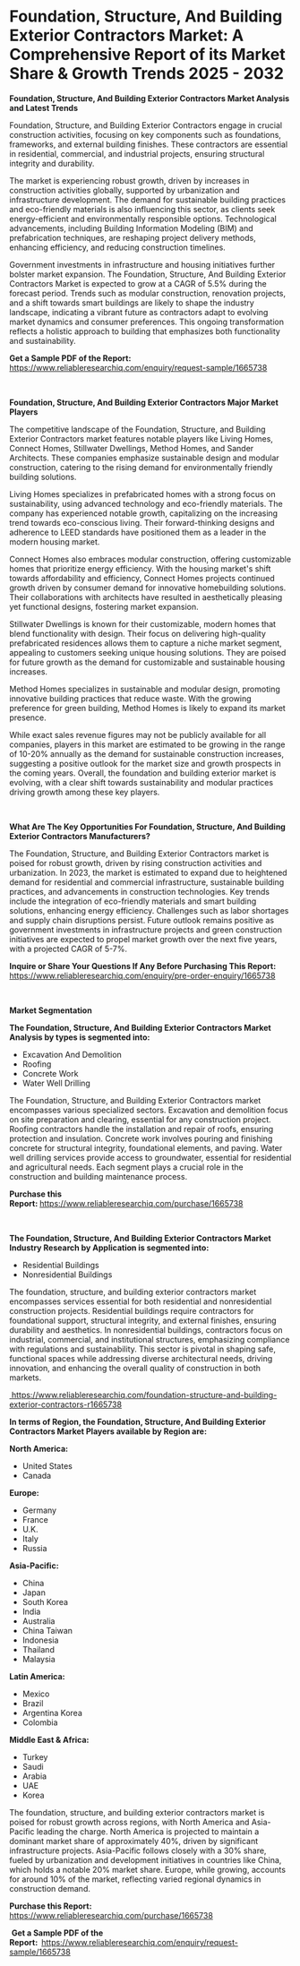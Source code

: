 <p><h1>Foundation, Structure, And Building Exterior Contractors Market: A Comprehensive Report of its Market Share & Growth Trends 2025 - 2032</h1></p><p><strong>Foundation, Structure, And Building Exterior Contractors Market Analysis and Latest Trends</strong></p>
<p><p>Foundation, Structure, and Building Exterior Contractors engage in crucial construction activities, focusing on key components such as foundations, frameworks, and external building finishes. These contractors are essential in residential, commercial, and industrial projects, ensuring structural integrity and durability.</p><p>The market is experiencing robust growth, driven by increases in construction activities globally, supported by urbanization and infrastructure development. The demand for sustainable building practices and eco-friendly materials is also influencing this sector, as clients seek energy-efficient and environmentally responsible options. Technological advancements, including Building Information Modeling (BIM) and prefabrication techniques, are reshaping project delivery methods, enhancing efficiency, and reducing construction timelines.</p><p>Government investments in infrastructure and housing initiatives further bolster market expansion. The Foundation, Structure, And Building Exterior Contractors Market is expected to grow at a CAGR of 5.5% during the forecast period. Trends such as modular construction, renovation projects, and a shift towards smart buildings are likely to shape the industry landscape, indicating a vibrant future as contractors adapt to evolving market dynamics and consumer preferences. This ongoing transformation reflects a holistic approach to building that emphasizes both functionality and sustainability.</p></p>
<p><strong>Get a Sample PDF of the Report:&nbsp;</strong> <a href="https://www.reliableresearchiq.com/enquiry/request-sample/1665738?utm_campaign=3510&utm_medium=2&utm_source=Github&utm_content=ia&utm_term=20042025&utm_id=foundation-structure-and-building-exterior-contractors">https://www.reliableresearchiq.com/enquiry/request-sample/1665738</a></p>
<p>&nbsp;</p>
<p><strong>Foundation, Structure, And Building Exterior Contractors Major Market Players</strong></p>
<p><p>The competitive landscape of the Foundation, Structure, and Building Exterior Contractors market features notable players like Living Homes, Connect Homes, Stillwater Dwellings, Method Homes, and Sander Architects. These companies emphasize sustainable design and modular construction, catering to the rising demand for environmentally friendly building solutions.</p><p>Living Homes specializes in prefabricated homes with a strong focus on sustainability, using advanced technology and eco-friendly materials. The company has experienced notable growth, capitalizing on the increasing trend towards eco-conscious living. Their forward-thinking designs and adherence to LEED standards have positioned them as a leader in the modern housing market.</p><p>Connect Homes also embraces modular construction, offering customizable homes that prioritize energy efficiency. With the housing market's shift towards affordability and efficiency, Connect Homes projects continued growth driven by consumer demand for innovative homebuilding solutions. Their collaborations with architects have resulted in aesthetically pleasing yet functional designs, fostering market expansion.</p><p>Stillwater Dwellings is known for their customizable, modern homes that blend functionality with design. Their focus on delivering high-quality prefabricated residences allows them to capture a niche market segment, appealing to customers seeking unique housing solutions. They are poised for future growth as the demand for customizable and sustainable housing increases.</p><p>Method Homes specializes in sustainable and modular design, promoting innovative building practices that reduce waste. With the growing preference for green building, Method Homes is likely to expand its market presence.</p><p>While exact sales revenue figures may not be publicly available for all companies, players in this market are estimated to be growing in the range of 10-20% annually as the demand for sustainable construction increases, suggesting a positive outlook for the market size and growth prospects in the coming years. Overall, the foundation and building exterior market is evolving, with a clear shift towards sustainability and modular practices driving growth among these key players.</p></p>
<p>&nbsp;</p>
<p><strong>What Are The Key Opportunities For Foundation, Structure, And Building Exterior Contractors Manufacturers?</strong></p>
<p><p>The Foundation, Structure, and Building Exterior Contractors market is poised for robust growth, driven by rising construction activities and urbanization. In 2023, the market is estimated to expand due to heightened demand for residential and commercial infrastructure, sustainable building practices, and advancements in construction technologies. Key trends include the integration of eco-friendly materials and smart building solutions, enhancing energy efficiency. Challenges such as labor shortages and supply chain disruptions persist. Future outlook remains positive as government investments in infrastructure projects and green construction initiatives are expected to propel market growth over the next five years, with a projected CAGR of 5-7%.</p></p>
<p><strong>Inquire or Share Your Questions If Any Before Purchasing This Report:</strong> <a href="https://www.reliableresearchiq.com/enquiry/pre-order-enquiry/1665738?utm_campaign=3510&utm_medium=2&utm_source=Github&utm_content=ia&utm_term=20042025&utm_id=foundation-structure-and-building-exterior-contractors">https://www.reliableresearchiq.com/enquiry/pre-order-enquiry/1665738</a></p>
<p>&nbsp;</p>
<p><strong>Market Segmentation</strong></p>
<p><strong>The Foundation, Structure, And Building Exterior Contractors Market Analysis by types is segmented into:</strong></p>
<p><ul><li>Excavation And Demolition</li><li>Roofing</li><li>Concrete Work</li><li>Water Well Drilling</li></ul></p>
<p><p>The Foundation, Structure, and Building Exterior Contractors market encompasses various specialized sectors. Excavation and demolition focus on site preparation and clearing, essential for any construction project. Roofing contractors handle the installation and repair of roofs, ensuring protection and insulation. Concrete work involves pouring and finishing concrete for structural integrity, foundational elements, and paving. Water well drilling services provide access to groundwater, essential for residential and agricultural needs. Each segment plays a crucial role in the construction and building maintenance process.</p></p>
<p><strong>Purchase this Report:&nbsp;</strong><a href="https://www.reliableresearchiq.com/purchase/1665738?utm_campaign=3510&utm_medium=2&utm_source=Github&utm_content=ia&utm_term=20042025&utm_id=foundation-structure-and-building-exterior-contractors">https://www.reliableresearchiq.com/purchase/1665738</a></p>
<p>&nbsp;</p>
<p><strong>The Foundation, Structure, And Building Exterior Contractors Market Industry Research by Application is segmented into:</strong></p>
<p><ul><li>Residential Buildings</li><li>Nonresidential Buildings</li></ul></p>
<p><p>The foundation, structure, and building exterior contractors market encompasses services essential for both residential and nonresidential construction projects. Residential buildings require contractors for foundational support, structural integrity, and external finishes, ensuring durability and aesthetics. In nonresidential buildings, contractors focus on industrial, commercial, and institutional structures, emphasizing compliance with regulations and sustainability. This sector is pivotal in shaping safe, functional spaces while addressing diverse architectural needs, driving innovation, and enhancing the overall quality of construction in both markets.</p></p>
<p><a href="https://www.reliableresearchiq.com/foundation-structure-and-building-exterior-contractors-r1665738?utm_campaign=3510&utm_medium=2&utm_source=Github&utm_content=ia&utm_term=20042025&utm_id=foundation-structure-and-building-exterior-contractors">&nbsp;https://www.reliableresearchiq.com/foundation-structure-and-building-exterior-contractors-r1665738</a></p>
<p><strong>In terms of Region, the Foundation, Structure, And Building Exterior Contractors Market Players available by Region are:</strong></p>
<p>
    <p> <strong> North America: </strong>
        <ul>
            <li>United States</li>
            <li>Canada</li>
        </ul>
        </p> 
    <p> <strong> Europe: </strong>
        <ul>
            <li>Germany</li>
            <li>France</li>
            <li>U.K.</li>
            <li>Italy</li>
            <li>Russia</li>
        </ul>
        </p> 
    <p> <strong> Asia-Pacific: </strong>
        <ul>
            <li>China</li>
            <li>Japan</li>
            <li>South Korea</li>
            <li>India</li>
            <li>Australia</li>
            <li>China Taiwan</li>
            <li>Indonesia</li>
            <li>Thailand</li>
            <li>Malaysia</li>
        </ul>
        </p> 
    <p> <strong> Latin America: </strong>
        <ul>
            <li>Mexico</li>
            <li>Brazil</li>
            <li>Argentina Korea</li>
            <li>Colombia</li>
        </ul>
        </p> 
    <p> <strong> Middle East & Africa: </strong>
        <ul>
            <li>Turkey</li>
            <li>Saudi</li>
            <li>Arabia</li>
            <li>UAE</li>
            <li>Korea</li>
        </ul>
    </p>
    </p>
<p><p>The foundation, structure, and building exterior contractors market is poised for robust growth across regions, with North America and Asia-Pacific leading the charge. North America is projected to maintain a dominant market share of approximately 40%, driven by significant infrastructure projects. Asia-Pacific follows closely with a 30% share, fueled by urbanization and development initiatives in countries like China, which holds a notable 20% market share. Europe, while growing, accounts for around 10% of the market, reflecting varied regional dynamics in construction demand.</p></p>
<p><strong>Purchase this Report: </strong><a href="https://www.reliableresearchiq.com/purchase/1665738?utm_campaign=3510&utm_medium=2&utm_source=Github&utm_content=ia&utm_term=20042025&utm_id=foundation-structure-and-building-exterior-contractors">https://www.reliableresearchiq.com/purchase/1665738</a></p>
<p>&nbsp;<strong>Get a Sample PDF of the Report:&nbsp;&nbsp;</strong><a href="https://www.reliableresearchiq.com/enquiry/request-sample/1665738?utm_campaign=3510&utm_medium=2&utm_source=Github&utm_content=ia&utm_term=20042025&utm_id=foundation-structure-and-building-exterior-contractors">https://www.reliableresearchiq.com/enquiry/request-sample/1665738</a></p>
<p><strong></strong></p>
<p><p></p><p></p><p></p></p>